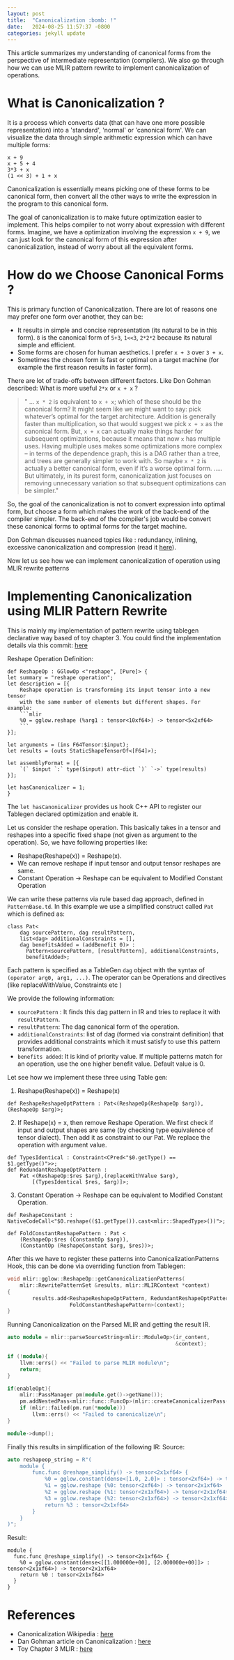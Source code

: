 ```yaml
---
layout: post
title:  "Canonicalization :bomb: !"
date:   2024-08-25 11:57:37 -0800
categories: jekyll update
---
```


This article summarizes my understanding of canonical forms from the perspective of intermediate representation (compilers). We also go through how we can use MLIR pattern rewrite to implement canonicalization of operations.
# What is Canonicalization ?
It is a process which converts data (that can have one more possible representation) into a 'standard', 'normal' or 'canonical form'. We can visualize the data through simple arithmetic expression which can have multiple forms:
```
x + 9
x + 5 + 4
3*3 + x
(1 << 3) + 1 + x
```

Canonicalization is essentially means picking one of these forms to be canonical form, then convert all the other ways to write the expression in the program to this canonical form.

The goal of canonicalization is to make future optimization easier to implement. This helps compiler to not worry about expression with different forms. Imagine, we have a optimization involving the expression `x + 9`, we can just look for the canonical form of this expression after canonicalization, instead of worry about all the equivalent forms.

# How do we Choose Canonical Forms ?
This is primary function of Canonicalization. There are lot of reasons one may prefer one form over another, they can be:
- It results in simple and concise representation (its natural to be in this form). `8` is the canonical form of `5+3`, `1<<3`, `2*2*2` because its natural simple and efficient.
- Some forms are chosen for human aesthetics. I prefer `x + 3` over `3 + x`.
- Sometimes the chosen form is fast or optimal on a target machine (for example the first reason results in faster form).

There are lot of trade-offs between different factors. Like Don Gohman described: What is more useful `2*x` or `x + x` ?

> " ... `x * 2` is equivalent to `x + x`; which of these should be the canonical form? It might seem like we might want to say: pick whatever’s optimal for the target architecture. Addition is generally faster than multiplication, so that would suggest we pick `x + x` as the canonical form. But, `x + x` can actually make things harder for subsequent optimizations, because it means that now `x` has multiple uses. Having multiple uses makes some optimizations more complex – in terms of the dependence graph, this is a DAG rather than a tree, and trees are generally simpler to work with. So maybe `x * 2` is actually a better canonical form, even if it’s a worse optimal form. ..... But ultimately, in its purest form, canonicalization just focuses on removing unnecessary variation so that subsequent optimizations can be simpler."

So, the goal of the canonicalization is not to convert expression into optimal form, but choose a form which makes the work of the back-end of the compiler simpler.  The back-end of the compiler's job would be convert these canonical forms to optimal forms for the target machine.

Don Gohman discusses nuanced topics like : redundancy, inlining, excessive canonicalization and compression (read it [here](https://sunfishcode.github.io/blog/2018/10/22/Canonicalization.html)).

Now let us see how we can implement canonicalization of operation using MLIR rewrite patterns

# Implementing Canonicalization using MLIR Pattern Rewrite
This is mainly my implementation of pattern rewrite using tablegen declarative way based of toy chapter 3. You could find the implementation details via this commit: [here](https://github.com/gokulkrishna98/GGlow/commit/4890bb79cbda8090a315f21e95aa778da620748a)

Reshape Operation Definition:
```tablegen
def ReshapeOp : GGlowOp <"reshape", [Pure]> {
let summary = "reshape operation";
let description = [{
	Reshape operation is transforming its input tensor into a new tensor
	with the same number of elements but different shapes. For example:
	```mlir
	%0 = gglow.reshape (%arg1 : tensor<10xf64>) -> tensor<5x2xf64>
	```
}];
  
let arguments = (ins F64Tensor:$input);
let results = (outs StaticShapeTensorOf<[F64]>);

let assemblyFormat = [{
	`(` $input `:` type($input) attr-dict `)` `->` type(results)
}];
  
let hasCanonicalizer = 1;
}
```
The `let hasCanonicalizer` provides us hook C++ API to register our Tablegen declared optimization and enable it.

Let us consider the reshape operation. This basically takes in a tensor and reshapes into a specific fixed shape (not given as argument to the operation). So, we have following properties like:
- Reshape(Reshape(x)) = Reshape(x).
- We can remove reshape if input tensor and output tensor reshapes are same.
- Constant Operation -> Reshape can be equivalent to Modified Constant Operation

We can write these patterns via rule based dag approach, defined in `PatternBase.td`.  In this example we use a simplified construct called `Pat` which is defined as:
```tablegen
class Pat<
    dag sourcePattern, dag resultPattern,
    list<dag> additionalConstraints = [],
    dag benefitsAdded = (addBenefit 0)> :
	  Pattern<sourcePattern, [resultPattern], additionalConstraints, 
	  benefitAdded>;
```
Each pattern is specified as a TableGen `dag` object with the syntax of `(operator arg0, arg1, ...)`. The operator can be Operations and directives (like replaceWithValue, Constraints etc )

We provide the following information:
- `sourcePattern` : It finds this dag pattern in IR and tries to replace it with `resultPattern`.
- `resultPattern`: The dag canonical form of the operation.
- `additionalConstraints`: list of dag (formed via constraint definition) that provides additional constraints which it must satisfy to use this pattern transformation.
- `benefits added`: It is kind of priority value. If multiple patterns match for an operation, use the one higher benefit value. Default value is 0.

Let see how we implement these three using Table gen:
1. Reshape(Reshape(x)) = Reshape(x)
```tablegen
def ReshapeReshapeOptPattern : Pat<(ReshapeOp(ReshapeOp $arg)), (ReshapeOp $arg)>;
```

2. If Reshape(x) = x, then remove Reshape Operation. We first check if input and output shapes are same (by checking type equivalence of tensor dialect). Then add it as constraint to our Pat. We replace the operation with argument value.
```tablegen
def TypesIdentical : Constraint<CPred<"$0.getType() == $1.getType()">>;
def RedundantReshapeOptPattern : 
	Pat <(ReshapeOp:$res $arg),(replaceWithValue $arg),
		[(TypesIdentical $res, $arg)]>;
```

3. Constant Operation -> Reshape can be equivalent to Modified Constant Operation.
```tablegen
def ReshapeConstant : NativeCodeCall<"$0.reshape(($1.getType()).cast<mlir::ShapedType>())">;

def FoldConstantReshapePattern : Pat <
	(ReshapeOp:$res (ConstantOp $arg)),
	(ConstantOp (ReshapeConstant $arg, $res))>;
```

After this we have to register these patterns into CanonicalizationPatterns Hook, this can be done via overriding function from Tablegen:
```C++
void mlir::gglow::ReshapeOp::getCanonicalizationPatterns(
	mlir::RewritePatternSet &results, mlir::MLIRContext *context)
{
	    results.add<ReshapeReshapeOptPattern, RedundantReshapeOptPattern, 
				    FoldConstantReshapePattern>(context);
}
```

Running Canonicalization on the Parsed MLIR and getting the result IR.
```C++
auto module = mlir::parseSourceString<mlir::ModuleOp>(ir_content,
													  &context);

if (!module){
	llvm::errs() << "Failed to parse MLIR module\n";
	return;
}

if(enableOpt){
	mlir::PassManager pm(module.get()->getName());
	pm.addNestedPass<mlir::func::FuncOp>(mlir::createCanonicalizerPass());
	if (mlir::failed(pm.run(*module)))
		llvm::errs() << "Failed to canonicalize\n";
}

module->dump();
```

Finally this results in simplification of the following IR:
Source:
```C++
auto reshapeop_string = R"(
	module {
		func.func @reshape_simplify() -> tensor<2x1xf64> {
			%0 = gglow.constant(dense<[1.0, 2.0]> : tensor<2xf64>) -> tensor<2xf64>
			%1 = gglow.reshape (%0: tensor<2xf64>) -> tensor<2x1xf64>
			%2 = gglow.reshape (%1: tensor<2x1xf64>) -> tensor<2x1xf64>
			%3 = gglow.reshape (%2: tensor<2x1xf64>) -> tensor<2x1xf64>
			return %3 : tensor<2x1xf64>
		}
	}
)";

```
Result:
```IR
module {
  func.func @reshape_simplify() -> tensor<2x1xf64> {
    %0 = gglow.constant(dense<[[1.000000e+00], [2.000000e+00]]> : tensor<2x1xf64>) -> tensor<2x1xf64>
    return %0 : tensor<2x1xf64>
  }
}
```

# References
- Canonicalization Wikipedia : [here](https://en.wikipedia.org/wiki/Canonicalization)
- Dan Gohman article on Canonicalization : [here](https://sunfishcode.github.io/blog/2018/10/22/Canonicalization.html)
- Toy Chapter 3 MLIR : [here](https://mlir.llvm.org/docs/Tutorials/Toy/Ch-3/)


